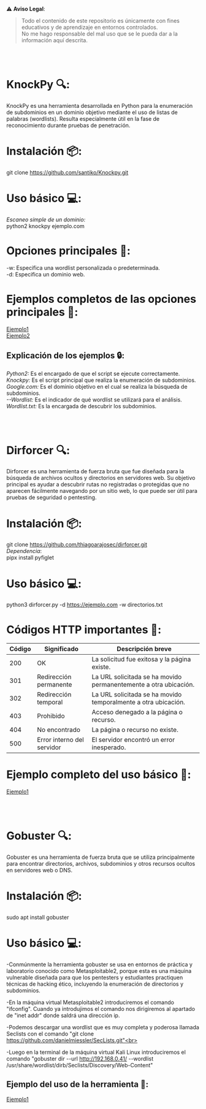 ⚠️ **Aviso Legal**:
> Todo el contenido de este repositorio es únicamente con fines educativos y de aprendizaje en entornos controlados.  
> No me hago responsable del mal uso que se le pueda dar a la información aquí descrita.

<br><br>
# KnockPy 🔍:
KnockPy es una herramienta desarrollada en Python para la enumeración de subdominios en un dominio objetivo mediante el uso de listas de palabras (wordlists). Resulta especialmente útil en la fase de reconocimiento durante pruebas de penetración.

# Instalación 📦:
git clone https://github.com/santiko/Knockpy.git

# Uso básico 💻: 
*Escaneo simple de un dominio:*<br>
python2 knockpy ejemplo.com

# Opciones principales 🔧:
-w: Especifica una wordlist personalizada o predeterminada.<br>
-d: Especifica un dominio web.<br>

# Ejemplos completos de las opciones principales 🔧: 
[Ejemplo1](https://github.com/user-attachments/assets/e9bd2661-7343-4f9e-8113-b37904e6cd65)<br>
[Ejemplo2](https://github.com/user-attachments/assets/922e84f2-0ad7-44ad-87c4-8f6a27837d53)<br>

## Explicación de los ejemplos 🔒: 
*Python2:* Es el encargado de que el script se ejecute correctamente.<br>
*Knockpy:* Es el script principal que realiza la enumeración de subdominios.<br>
*Google.com:* Es el dominio objetivo en el cual se realiza la búsqueda de subdominios.<br>
*--Wordlist:* Es el indicador de qué wordlist se utilizará para el análisis.<br>
*Wordlist.txt:* Es la encargada de descubrir los subdominios.<br>

<br><br>
# Dirforcer 🔍:
Dirforcer es una herramienta de fuerza bruta que fue diseñada para la búsqueda de archivos ocultos y directorios en servidores web. Su objetivo principal es ayudar a descubrir rutas no registradas o protegidas que no aparecen fácilmente navegando por un sitio web, lo que puede ser útil para pruebas de seguridad o pentesting.

# Instalación 📦:
git clone https://github.com/thiagoarajosec/dirforcer.git<br>
*Dependencia*:<br> 
pipx install pyfiglet

# Uso básico 💻: 
python3 dirforcer.py -d https://ejemplo.com -w directorios.txt

# Códigos HTTP importantes 🚦:
| Código | Significado                 | Descripción breve                           |
|--------|----------------------------|---------------------------------------------|
| 200    | OK                         | La solicitud fue exitosa y la página existe.|
| 301    | Redirección permanente     | La URL solicitada se ha movido permanentemente a otra ubicación.|
| 302    | Redirección temporal       | La URL solicitada se ha movido temporalmente a otra ubicación.|
| 403    | Prohibido                  | Acceso denegado a la página o recurso.      |
| 404    | No encontrado              | La página o recurso no existe.               |
| 500    | Error interno del servidor | El servidor encontró un error inesperado.  |

# Ejemplo completo del uso básico 🔧:
[Ejemplo1](https://github.com/user-attachments/assets/8bf031a7-32cc-40e6-8203-478ade0fd3c3)

<br><br>
# Gobuster 🔍:
Gobuster es una herramienta de fuerza bruta que se utiliza principalmente para encontrar directorios, archivos, subdominios y otros recursos ocultos en servidores web o DNS.

# Instalación 📦:
sudo apt install gobuster

# Uso básico 💻: 
-Conmúnmente la herramienta gobuster se usa en entornos de práctica y laboratorio conocido como Metasploitable2, porque esta es una máquina vulnerable diseñada para que los pentesters y estudiantes practiquen técnicas de hacking ético, incluyendo la enumeración de directorios y subdominios.<br>

-En la máquina virtual Metasploitable2 introduciremos el comando "ifconfig". Cuando ya introdujimos el comando nos dirigiremos al apartado de "inet addr" donde saldrá una dirección ip.<br> 

-Podemos descargar una wordlist que es muy completa y poderosa llamada Seclists con el comando "git clone https://github.com/danielmiessler/SecLists.git"<br>

-Luego en la terminal de la máquina virtual Kali Linux introduciremos el comando "gobuster dir --url http://192.168.0.41/ --wordlist /usr/share/wordlist/dirb/Seclists/Discovery/Web-Content"<br>


## Ejemplo del uso de la herramienta 🔧:
[Ejemplo1](https://github.com/user-attachments/assets/a3a0627b-cb26-456c-9653-f82fb5cd203e)





















